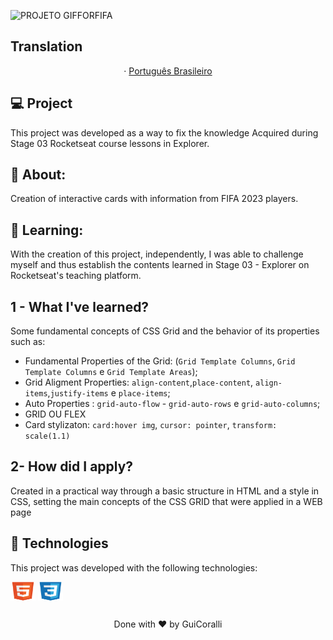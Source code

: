
![PROJETO GIFFORFIFA](https://github.com/GuiCoralli/FIFA23_Best_Players/assets/134714337/a7bc0fae-c596-4e09-82fd-986c298a5de7)

 ## Translation
 <p align="center">
   ·
  <a href="https://github.com/GuiCoralli/FIFA23_Best_Players/edit/main/README.md"> Português Brasileiro
  
  </a>

##

## 💻 Project

This project was developed as a way to fix the knowledge
Acquired during Stage 03 Rocketseat course lessons in Explorer.

## 📜 About:

Creation of interactive cards with information from FIFA 2023 players.

## 🧠 Learning:

With the creation of this project, independently, I was able to challenge myself and thus establish the
contents learned in Stage 03 - Explorer on Rocketseat's teaching platform.

## 1 - What I've learned?

Some fundamental concepts of CSS Grid and the behavior of its properties such as:

 - Fundamental Properties of the Grid: (`Grid Template Columns`, `Grid Template Columns` e `Grid Template Areas`);
 - Grid Aligment Properties: `align-content`,`place-content`, `align-items`,`justify-items` e `place-items`;
 - Auto Properties : `grid-auto-flow`  - `grid-auto-rows` e  `grid-auto-columns`;
 - GRID OU FLEX
 - Card stylizaton: `card:hover img`, `cursor: pointer`, `transform: scale(1.1)`

## 2- How did I apply?

Created in a practical way through a basic structure in HTML and a style in CSS, setting the main concepts of the CSS GRID that were applied in a WEB page


## 🚀 Technologies
This project was developed with the following technologies:

 <div>
 <img align="center" alt="Gui-HTML" height="30" width="40" src="https://raw.githubusercontent.com/devicons/devicon/master/icons/html5/html5-original.svg">
  <img align="center" alt="Gui-CSS" height="30" width="40" src="https://raw.githubusercontent.com/devicons/devicon/master/icons/css3/css3-original.svg">
 </div>
 
 ##
 
<footer>
 <p align="center"> Done with ♥ by GuiCoralli 
 </p>
</footer>
